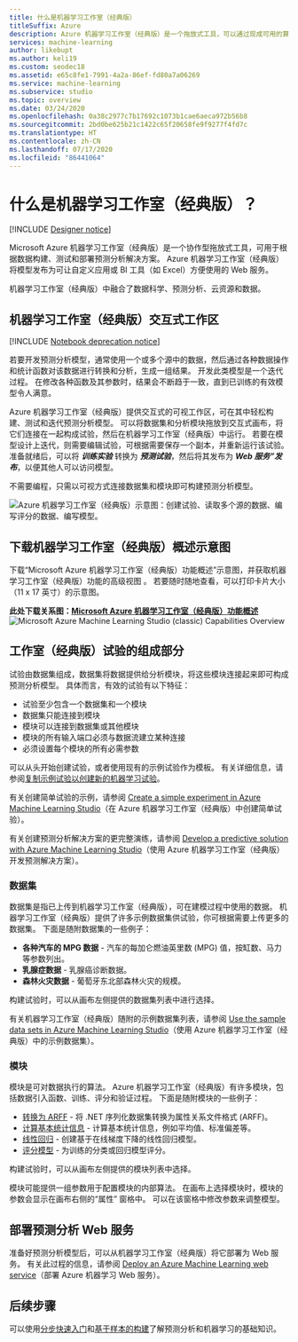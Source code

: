 ```yaml
---
title: 什么是机器学习工作室（经典版）
titleSuffix: Azure
description: Azure 机器学习工作室（经典版）是一个拖放式工具，可以通过现成可用的算法库和模块快速构建模型。
services: machine-learning
author: likebupt
ms.author: keli19
ms.custom: seodec18
ms.assetid: e65c8fe1-7991-4a2a-86ef-fd80a7a06269
ms.service: machine-learning
ms.subservice: studio
ms.topic: overview
ms.date: 03/24/2020
ms.openlocfilehash: 0a38c2977c7b17692c1073b1cae6aeca972b56b8
ms.sourcegitcommit: 2bd0be625b21c1422c65f20658fe9f9277f4fd7c
ms.translationtype: HT
ms.contentlocale: zh-CN
ms.lasthandoff: 07/17/2020
ms.locfileid: "86441064"
---
```

# <a name="what-is-machine-learning-studio-classic"></a>什么是机器学习工作室（经典版）？

[!INCLUDE [Designer notice](../../../includes/designer-notice.md)]

Microsoft Azure 机器学习工作室（经典版）是一个协作型拖放式工具，可用于根据数据构建、测试和部署预测分析解决方案。 Azure 机器学习工作室（经典版）将模型发布为可让自定义应用或 BI 工具（如 Excel）方便使用的 Web 服务。

机器学习工作室（经典版）中融合了数据科学、预测分析、云资源和数据。

## <a name="the-machine-learning-studio-classic--interactive-workspace"></a>机器学习工作室（经典版）交互式工作区

[!INCLUDE [Notebook deprecation notice](../../../includes/aml-studio-notebook-notice.md)]

若要开发预测分析模型，通常使用一个或多个源中的数据，然后通过各种数据操作和统计函数对该数据进行转换和分析，生成一组结果。 开发此类模型是一个迭代过程。 在修改各种函数及其参数时，结果会不断趋于一致，直到已训练的有效模型令人满意。

Azure 机器学习工作室（经典版）提供交互式的可视工作区，可在其中轻松构建、测试和迭代预测分析模型。 可以将数据集和分析模块拖放到交互式画布，将它们连接在一起构成试验，然后在机器学习工作室（经典版）中运行。 若要在模型设计上迭代，则需要编辑试验，可根据需要保存一个副本，并重新运行该试验。 准备就绪后，可以将 ***训练实验*** 转换为 ***预测试验***，然后将其发布为 ***Web 服务”发布***，以便其他人可以访问模型。

不需要编程，只需以可视方式连接数据集和模块即可构建预测分析模型。

![Azure 机器学习工作室（经典版）示意图：创建试验、读取多个源的数据、编写评分的数据、编写模型。](./media/what-is-ml-studio/azure-ml-studio-diagram.jpg)

## <a name="download-the-machine-learning-studio-classic-overview-diagram"></a>下载机器学习工作室（经典版）概述示意图
下载“Microsoft Azure 机器学习工作室（经典版）功能概述”示意图，并获取机器学习工作室（经典版）功能的高级视图  。 若要随时随地查看，可以打印卡片大小（11 x 17 英寸）的示意图。

**此处下载关系图：[Microsoft Azure 机器学习工作室（经典版）功能概述](https://download.microsoft.com/download/C/4/6/C4606116-522F-428A-BE04-B6D3213E9E52/ml_studio_overview_v1.1.pdf)** 
![Microsoft Azure Machine Learning Studio (classic) Capabilities Overview](./media/what-is-ml-studio/ml_studio_overview_v1.1.png)


## <a name="components-of-a-studio-classic--experiment"></a>工作室（经典版）试验的组成部分
试验由数据集组成，数据集将数据提供给分析模块，将这些模块连接起来即可构成预测分析模型。 具体而言，有效的试验有以下特征：

* 试验至少包含一个数据集和一个模块
* 数据集只能连接到模块
* 模块可以连接到数据集或其他模块
* 模块的所有输入端口必须与数据流建立某种连接
* 必须设置每个模块的所有必需参数

可以从头开始创建试验，或者使用现有的示例试验作为模板。 有关详细信息，请参阅[复制示例试验以创建新的机器学习试验](sample-experiments.md)。

有关创建简单试验的示例，请参阅 [Create a simple experiment in Azure Machine Learning Studio](create-experiment.md)（在 Azure 机器学习工作室（经典版）中创建简单试验）。

有关创建预测分析解决方案的更完整演练，请参阅 [Develop a predictive solution with Azure Machine Learning Studio](tutorial-part1-credit-risk.md)（使用 Azure 机器学习工作室（经典版）开发预测解决方案）。

### <a name="datasets"></a>数据集
数据集是指已上传到机器学习工作室（经典版），可在建模过程中使用的数据。 机器学习工作室（经典版）提供了许多示例数据集供试验，你可根据需要上传更多的数据集。 下面是随附数据集的一些例子：

* **各种汽车的 MPG 数据** - 汽车的每加仑燃油英里数 (MPG) 值，按缸数、马力等参数列出。
* **乳腺症数据** - 乳腺癌诊断数据。
* **森林火灾数据** - 葡萄牙东北部森林火灾的规模。

构建试验时，可以从画布左侧提供的数据集列表中进行选择。

有关机器学习工作室（经典版）随附的示例数据集列表，请参阅 [Use the sample data sets in Azure Machine Learning Studio](use-sample-datasets.md)（使用 Azure 机器学习工作室（经典版）中的示例数据集）。

### <a name="modules"></a>模块
模块是可对数据执行的算法。 Azure 机器学习工作室（经典版）有许多模块，包括数据引入函数、训练、评分和验证过程。 下面是随附模块的一些例子：

* [转换为 ARFF][convert-to-arff] - 将 .NET 序列化数据集转换为属性关系文件格式 (ARFF)。
* [计算基本统计信息][elementary-statistics] - 计算基本统计信息，例如平均值、标准偏差等。
* [线性回归][linear-regression] - 创建基于在线梯度下降的线性回归模型。
* [评分模型][score-model] - 为训练的分类或回归模型评分。

构建试验时，可以从画布左侧提供的模块列表中选择。

模块可能提供一组参数用于配置模块的内部算法。 在画布上选择模块时，模块的参数会显示在画布右侧的“属性”  窗格中。 可以在该窗格中修改参数来调整模型。


## <a name="deploying-a-predictive-analytics-web-service"></a>部署预测分析 Web 服务
准备好预测分析模型后，可以从机器学习工作室（经典版）将它部署为 Web 服务。 有关此过程的信息，请参阅 [Deploy an Azure Machine Learning web service](deploy-a-machine-learning-web-service.md)（部署 Azure 机器学习 Web 服务）。

## <a name="next-steps"></a>后续步骤
可以使用[分步快速入门](create-experiment.md)和[基于样本的构建](sample-experiments.md)了解预测分析和机器学习的基础知识。

<!-- Module References -->
[convert-to-arff]: https://msdn.microsoft.com/library/azure/62d2cece-d832-4a7a-a0bd-f01f03af0960/
[elementary-statistics]: https://msdn.microsoft.com/library/azure/3086b8d4-c895-45ba-8aa9-34f0c944d4d3/
[linear-regression]: https://msdn.microsoft.com/library/azure/31960a6f-789b-4cf7-88d6-2e1152c0bd1a/
[score-model]: https://msdn.microsoft.com/library/azure/401b4f92-e724-4d5a-be81-d5b0ff9bdb33/
